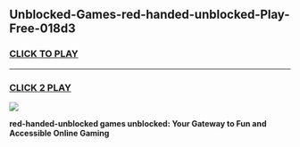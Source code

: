 
## Unblocked-Games-red-handed-unblocked-Play-Free-018d3
<h3>
<a href="https://premium76.site?title=red-handed-unblocked&ref=23A">CLICK TO PLAY</a></h3>
<hr>

<h3>
<a href="https://premium76.site?title=red-handed-unblocked&ref=23A">CLICK 2 PLAY</a>
  
</h3>

<a href="https://premium76.site?title=red-handed-unblocked&ref=23A"><img src="https://clearcache.store/games.png"></a>


**red-handed-unblocked games unblocked: Your Gateway to Fun and Accessible Online Gaming**
